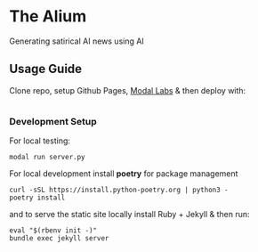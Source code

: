 # The Alium
Generating satirical AI news using AI

## Usage Guide
Clone repo, setup Github Pages, [Modal Labs](https://modal.com/docs/guide) & then deploy with:
```
```
### Development Setup
For local testing:
```
modal run server.py
```
For local development install **poetry** for package management
```
curl -sSL https://install.python-poetry.org | python3 -
poetry install
```
and to serve the static site locally install Ruby + Jekyll & then run:
```
eval "$(rbenv init -)"
bundle exec jekyll server
```